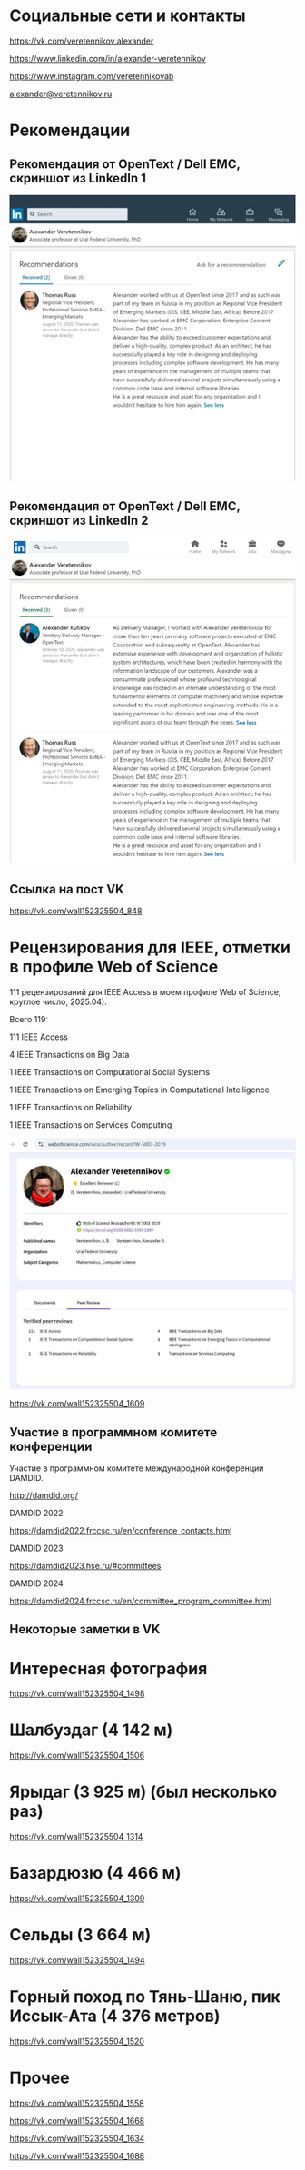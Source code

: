 # Социальные сети и контакты

https://vk.com/veretennikov.alexander

https://www.linkedin.com/in/alexander-veretennikov

https://www.instagram.com/veretennikovab

alexander@veretennikov.ru

# Рекомендации

## Рекомендация от OpenText / Dell EMC, скриншот из LinkedIn 1

![Рекомендация от OpenText / Dell EMC](https://github.com/VeretennikovAlexander/AboutMe/blob/master/LinkedIn1.jpg)

## Рекомендация от OpenText / Dell EMC, скриншот из LinkedIn 2

![Рекомендация от OpenText / Dell EMC](https://github.com/VeretennikovAlexander/AboutMe/blob/master/LinkedIn20200804.jpg)

## Ссылка на пост VK

https://vk.com/wall152325504_848

# Рецензирования для IEEE, отметки в профиле Web of Science

111 рецензирований для IEEE Access в моем профиле Web of Science, круглое число, 2025.04).

Всего 119:

111 IEEE Access

4 IEEE Transactions on Big Data

1 IEEE Transactions on Computational Social Systems

1 IEEE Transactions on Emerging Topics in Computational Intelligence

1 IEEE Transactions on Reliability

1 IEEE Transactions on Services Computing

![IEEE Review](https://github.com/VeretennikovAlexander/AboutMe/blob/master/IEEE119.jpg)

https://vk.com/wall152325504_1609

## Участие в программном комитете конференции

Участие в программном комитете международной конференции DAMDID.

http://damdid.org/

DAMDID 2022

https://damdid2022.frccsc.ru/en/conference_contacts.html

DAMDID 2023

https://damdid2023.hse.ru/#committees

DAMDID 2024

https://damdid2024.frccsc.ru/en/committee_program_committee.html

## Некоторые заметки в VK

# Интересная фотография

https://vk.com/wall152325504_1498

# Шалбуздаг (4 142 м)

https://vk.com/wall152325504_1506

# Ярыдаг (3 925 м) (был несколько раз)

https://vk.com/wall152325504_1314

# Базардюзю (4 466 м)

https://vk.com/wall152325504_1309

# Сельды (3 664 м)

https://vk.com/wall152325504_1494

# Горный поход по Тянь-Шаню, пик Иссык-Ата (4 376 метров)

https://vk.com/wall152325504_1520

# Прочее

https://vk.com/wall152325504_1558

https://vk.com/wall152325504_1668

https://vk.com/wall152325504_1634

https://vk.com/wall152325504_1688
